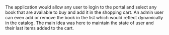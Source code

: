 The application would allow any user to login to the portal and select any book that are available to buy and add it in the shopping cart. An admin user can even add or remove the book in the list which would reflect dynamically in the catalog. The main idea was here to maintain the state of user and their last items added to the cart.
